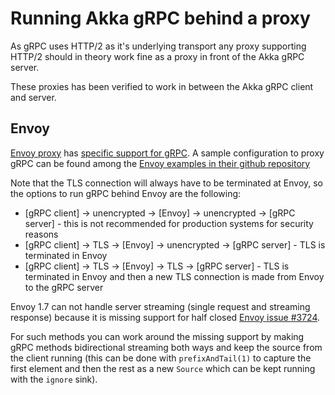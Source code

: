 # Running Akka gRPC behind a proxy

As gRPC uses HTTP/2 as it's underlying transport any proxy supporting HTTP/2 should in theory work fine as a proxy
in front of the Akka gRPC server.

These proxies has been verified to work in between the Akka gRPC client and server.

## Envoy

[Envoy proxy](www.envoyproxy.io) has [specific support for gRPC](https://www.envoyproxy.io/docs/envoy/latest/intro/arch_overview/grpc.html).
A sample configuration to proxy gRPC can be found among the [Envoy examples in their github repository](https://github.com/envoyproxy/envoy/blob/3f59fb5c0f6554f8b3f2e73ab4c1437a63d42668/examples/grpc-bridge/config/s2s-grpc-envoy.yaml)

Note that the TLS connection will always have to be terminated at Envoy, so the options to run gRPC behind Envoy are the following:

* [gRPC client] &rarr; unencrypted &rarr; [Envoy] &rarr; unencrypted &rarr; [gRPC server] - this is not recommended for production systems for security reasons
* [gRPC client] &rarr; TLS &rarr; [Envoy] &rarr; unencrypted &rarr; [gRPC server] - TLS is terminated in Envoy
* [gRPC client] &rarr; TLS &rarr; [Envoy] &rarr; TLS &rarr; [gRPC server] - TLS is terminated in Envoy and then a new TLS connection is made from Envoy to the gRPC server

Envoy 1.7 can not handle server streaming (single request and streaming response) because it is missing
support for half closed [Envoy issue #3724](https://github.com/envoyproxy/envoy/issues/3724).

For such methods you can work around the missing support by making
gRPC methods bidirectional streaming both ways and keep the source from the client running
(this can be done with `prefixAndTail(1)` to capture the first element and then the rest as a new `Source` which can be
kept running with the `ignore` sink).